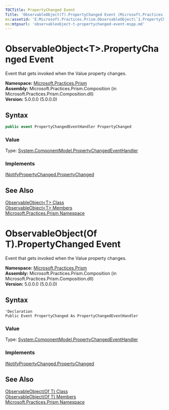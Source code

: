 ```yaml
---
TOCTitle: PropertyChanged Event
Title: 'ObservableObject(T).PropertyChanged Event (Microsoft.Practices.Prism)'
ms:assetid: 'E:Microsoft.Practices.Prism.ObservableObject\`1.PropertyChanged'
ms:mtpsurl: 'observableobject-t-propertychanged-event-mspp.md'
---
```



# ObservableObject&lt;T&gt;.PropertyChanged Event

Event that gets invoked when the Value property changes.

**Namespace:** [Microsoft.Practices.Prism](https://msdn.microsoft.com/library/microsoft.practices.prism)<br/>
**Assembly:** Microsoft.Practices.Prism.Composition (in Microsoft.Practices.Prism.Composition.dll)<br/>
**Version:** 5.0.0.0 (5.0.0.0)

## Syntax

```C#
public event PropertyChangedEventHandler PropertyChanged
```

### Value

Type: [System.ComponentModel.PropertyChangedEventHandler](http://msdn.microsoft.com/en-us/library/hyza7z75)
### Implements

[INotifyPropertyChanged.PropertyChanged](http://msdn.microsoft.com/en-us/library/ms133023)


## See Also

[ObservableObject&lt;T&gt; Class](/patterns-practices/reference/observableobject-t-class-mspp)<br/>
[ObservableObject&lt;T&gt; Members](/patterns-practices/reference/observableobject-t-members-mspp)<br/>
[Microsoft.Practices.Prism Namespace](https://msdn.microsoft.com/library/microsoft.practices.prism)<br/>

# ObservableObject(Of T).PropertyChanged Event

Event that gets invoked when the Value property changes.

**Namespace:** [Microsoft.Practices.Prism](https://msdn.microsoft.com/library/microsoft.practices.prism)<br/>
**Assembly:** Microsoft.Practices.Prism.Composition (in Microsoft.Practices.Prism.Composition.dll)<br/>
**Version:** 5.0.0.0 (5.0.0.0)

## Syntax

```VB
'Declaration
Public Event PropertyChanged As PropertyChangedEventHandler
```

### Value

Type: [System.ComponentModel.PropertyChangedEventHandler](http://msdn.microsoft.com/en-us/library/hyza7z75)
### Implements

[INotifyPropertyChanged.PropertyChanged](http://msdn.microsoft.com/en-us/library/ms133023)


## See Also

[ObservableObject(Of T) Class](/patterns-practices/reference/observableobject-t-class-mspp)<br/>
[ObservableObject(Of T) Members](/patterns-practices/reference/observableobject-t-members-mspp)<br/>
[Microsoft.Practices.Prism Namespace](https://msdn.microsoft.com/library/microsoft.practices.prism)<br/>